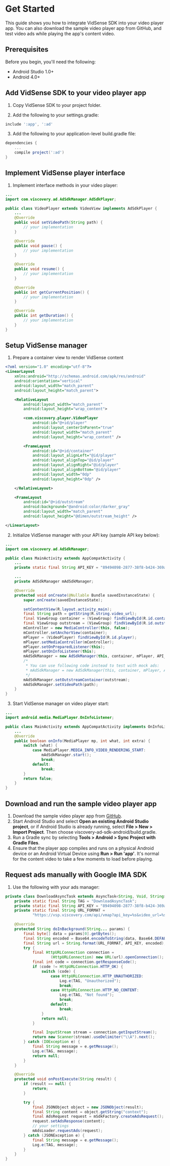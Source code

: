 # Get Started

This guide shows you how to integrate VidSense SDK into your video player app. You can also download the sample video player app from GitHub, and test video ads while playing the app's content video.

## Prerequisites

Before you begin, you'll need the following:

* Android Studio 1.0+
* Android 4.0+

## Add VidSense SDK to your video player app

1. Copy VidSense SDK to your project folder.

2. Add the following to your settings.gradle:

```groovy
include ':app', ':ad'
```

3. Add the following to your application-level build.gradle file:

```groovy
dependencies {
    ...
    compile project(':ad')
}
```

## Implement VidSense player interface

1. Implement interface methods in your video player:

```java
...
import com.viscovery.ad.AdSdkManager.AdSdkPlayer;

public class VideoPlayer extends VideoView implements AdSdkPlayer {
    ...
    @Override
    public void setVideoPath(String path) {
        // your implementation
    }

    @Override
    public void pause() {
        // your implementation
    }

    @Override
    public void resume() {
        // your implementation
    }

    @Override
    public int getCurrentPosition() {
        // your implementation
    }

    @Override
    public int getDuration() {
        // your implementation
    }
}
```

## Setup VidSense manager

1. Prepare a container view to render VidSense content

```xml
<?xml version="1.0" encoding="utf-8"?>
<LinearLayout
    xmlns:android="http://schemas.android.com/apk/res/android"
    android:orientation="vertical"
    android:layout_width="match_parent"
    android:layout_height="match_parent">

    <RelativeLayout
        android:layout_width="match_parent"
        android:layout_height="wrap_content">

        <com.viscovery.player.VideoPlayer
            android:id="@+id/player"
            android:layout_centerInParent="true"
            android:layout_width="match_parent"
            android:layout_height="wrap_content" />

        <FrameLayout
            android:id="@+id/container"
            android:layout_alignLeft="@id/player"
            android:layout_alignTop="@id/player"
            android:layout_alignRight="@id/player"
            android:layout_alignBottom="@id/player"
            android:layout_width="0dp"
            android:layout_height="0dp" />

    </RelativeLayout>

    <FrameLayout
        android:id="@+id/outstream"
        android:background="@android:color/darker_gray"
        android:layout_width="match_parent"
        android:layout_height="@dimen/outstream_height" />

</LinearLayout>
```

2. Initialize VidSense manager with your API key (sample API key below):

```java
...
import com.viscovery.ad.AdSdkManager;

public class MainActivity extends AppCompatActivity {
    ...
    private static final String API_KEY = "89494098-2877-38f8-b424-369ab8de602";

    ...
    private AdSdkManager mAdSdkManager;

    @Override
    protected void onCreate(@Nullable Bundle savedInstanceState) {
        super.onCreate(savedInstanceState);

        setContentView(R.layout.activity_main);
        final String path = getString(R.string.video_url);
        final ViewGroup container = (ViewGroup) findViewById(R.id.container);
        final ViewGroup outstream = (ViewGroup) findViewById(R.id.outstream);
        mController = new MediaController(this, false);
        mController.setAnchorView(container);
        mPlayer = (VideoPlayer) findViewById(R.id.player);
        mPlayer.setMediaController(mController);
        mPlayer.setOnPreparedListener(this);
        mPlayer.setOnInfoListener(this);
        mAdSdkManager = new AdSdkManager(this, container, mPlayer, API_KEY);
        /*
         * You can use following code instead to test with mock ads:
         * mAdSdkManager = new AdSdkManager(this, container, mPlayer, API_KEY, true);
         */
        mAdSdkManager.setOutstreamContainer(outstream);
        mAdSdkManager.setVideoPath(path);
    }
}
```

3. Start VidSense manager on video player start:

```java
...
import android.media.MediaPlayer.OnInfoListener;

public class MainActivity extends AppCompatActivity implements OnInfoListener {
    ...
    @Override
    public boolean onInfo(MediaPlayer mp, int what, int extra) {
        switch (what) {
            case MediaPlayer.MEDIA_INFO_VIDEO_RENDERING_START:
                mAdSdkManager.start();
                break;
            default:
                break;
        }
        return false;
    }
}
```

## Download and run the sample video player app

1. Download the sample video player app from [GitHub](https://github.com/viscovery/viscovery-ad-sdk-android/).
2. Start Android Studio and select **Open an existing Android Studio project**, or if Android Studio is already running, select **File > New > Import Project**. Then choose viscovery-ad-sdk-android/build.gradle.
3. Run a Gradle sync by selecting **Tools > Android > Sync Project with Gradle Files**.
4. Ensure that the player app compiles and runs on a physical Android device or an Android Virtual Device using **Run > Run 'app'**. It's normal for the content video to take a few moments to load before playing.

## Request ads manually with Google IMA SDK

1. Use the following with your ads manager:

```java
private class DownloadAsyncTask extends AsyncTask<String, Void, String> {
    private static final String TAG = "DownloadAsyncTask";
    private static final String API_KEY = "89494098-2877-38f8-b424-369ab8de602";
    private static final String URL_FORMAT =
            "https://vsp.viscovery.com/api/vmap?api_key=%s&video_url=%s&platform=mobile";

    @Override
    protected String doInBackground(String... params) {
        final byte[] data = params[0].getBytes();
        final String encoded = Base64.encodeToString(data, Base64.DEFAULT);
        final String url = String.format(URL_FORMAT, API_KEY, encoded);
        try {
            final HttpURLConnection connection =
                    (HttpURLConnection) new URL(url).openConnection();
            final int code = connection.getResponseCode();
            if (code != HttpURLConnection.HTTP_OK) {
                switch (code) {
                    case HttpURLConnection.HTTP_UNAUTHORIZED:
                        Log.e(TAG, "Unauthorized");
                        break;
                    case HttpURLConnection.HTTP_NO_CONTENT:
                        Log.e(TAG, "Not found");
                        break;
                    default:
                        break;
                }
                return null;
            }

            final InputStream stream = connection.getInputStream();
            return new Scanner(stream).useDelimiter("\\A").next();
        } catch (IOException e) {
            final String message = e.getMessage();
            Log.e(TAG, message);
            return null;
        }
    }

    @Override
    protected void onPostExecute(String result) {
        if (result == null) {
            return;
        }

        try {
            final JSONObject object = new JSONObject(result);
            final String content = object.getString("context");
            final AdsRequest request = mSdkFactory.createAdsRequest();
            request.setAdsResponse(content);
            // your settings
            mAdsLoader.requestAds(request);
        } catch (JSONException e) {
            final String message = e.getMessage();
            Log.e(TAG, message);
        }
    }
}
```